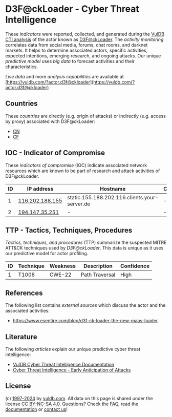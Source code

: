 # D3F@ckLoader - Cyber Threat Intelligence

These _indicators_ were reported, collected, and generated during the [VulDB CTI analysis](https://vuldb.com/?kb.cti) of the actor known as [D3F@ckLoader](https://vuldb.com/?actor.d3f@ckloader). The _activity monitoring_ correlates data from social media, forums, chat rooms, and darknet markets. It helps to determine associated actors, specific activities, expected intentions, emerging research, and ongoing attacks. Our unique _predictive model_ uses _big data_ to forecast activities and their characteristics.

_Live data_ and more _analysis capabilities_ are available at [https://vuldb.com/?actor.d3f@ckloader](https://vuldb.com/?actor.d3f@ckloader)

## Countries

These _countries_ are directly (e.g. origin of attacks) or indirectly (e.g. access by proxy) associated with D3F@ckLoader:

* [CN](https://vuldb.com/?country.cn)
* [CF](https://vuldb.com/?country.cf)

## IOC - Indicator of Compromise

These _indicators of compromise_ (IOC) indicate associated network resources which are known to be part of research and attack activities of D3F@ckLoader.

ID | IP address | Hostname | Campaign | Confidence
-- | ---------- | -------- | -------- | ----------
1 | [116.202.188.155](https://vuldb.com/?ip.116.202.188.155) | static.155.188.202.116.clients.your-server.de | - | High
2 | [194.147.35.251](https://vuldb.com/?ip.194.147.35.251) | - | - | High

## TTP - Tactics, Techniques, Procedures

_Tactics, techniques, and procedures_ (TTP) summarize the suspected MITRE ATT&CK techniques used by _D3F@ckLoader_. This data is unique as it uses our predictive model for actor profiling.

ID | Technique | Weakness | Description | Confidence
-- | --------- | -------- | ----------- | ----------
1 | T1006 | CWE-22 | Path Traversal | High

## References

The following list contains _external sources_ which discuss the actor and the associated activities:

* https://www.esentire.com/blog/d3f-ck-loader-the-new-maas-loader

## Literature

The following _articles_ explain our unique predictive cyber threat intelligence:

* [VulDB Cyber Threat Intelligence Documentation](https://vuldb.com/?kb.cti)
* [Cyber Threat Intelligence - Early Anticipation of Attacks](https://www.scip.ch/en/?labs.20201022)

## License

(c) [1997-2024](https://vuldb.com/?kb.changelog) by [vuldb.com](https://vuldb.com/?kb.about). All data on this page is shared under the license [CC BY-NC-SA 4.0](https://creativecommons.org/licenses/by-nc-sa/4.0/). Questions? Check the [FAQ](https://vuldb.com/?kb.faq), read the [documentation](https://vuldb.com/?kb) or [contact us](https://vuldb.com/?contact)!

